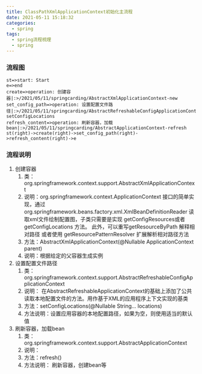 ```yaml
---
title: ClassPathXmlApplicationContext初始化主流程
date: 2021-05-11 15:18:32
categories:
  - spring
tags:
  - spring流程梳理
  - spring
---
```


### 流程图

```flow
st=>start: Start
e=>end
create=>operation: 创建容器|:>/2021/05/11/springcarding/AbstractXmlApplicationContext-new
set_config_path=>operation: 设置配置文件路径|:>/2021/05/11/springcarding/AbstractRefreshableConfigApplicationContext-setConfigLocations
refresh_content=>operation: 刷新容器，加载bean|:>/2021/05/11/springcarding/AbstractApplicationContext-refresh
st(right)->create(right)->set_config_path(right)->refresh_content(right)->e
```

### 流程说明

1. 创建容器
   1. 类：org.springframework.context.support.AbstractXmlApplicationContext
   2. 说明：org.springframework.context.ApplicationContext 接口的简单实现，通过org.springframework.beans.factory.xml.XmlBeanDefinitionReader 读取xml文件绘制配置图，子类只需要是实现 getConfigResources或者 getConfigLocations 方法。 此外，可以重写getResourceByPath 解释相对路径 或者使用 getResourcePatternResolver  扩展解析相对路径方法
   3. 方法：AbstractXmlApplicationContext(@Nullable ApplicationContext parent)
   4. 说明：根据给定的父容器生成实例
2. 设置配置文件路径
   1. 类：org.springframework.context.support.AbstractRefreshableConfigApplicationContext
   2. 说明：
      在AbstractRefreshableApplicationContext的基础上添加了公共读取本地配置文件的方法。用作基于XML的应用程序上下文实现的基类
   3. 方法：setConfigLocations(@Nullable String... locations)
   4. 方法说明：设置应用容器的本地配置路径，如果为空，则使用适当的默认值
3. 刷新容器，加载bean
   1. 类：  org.springframework.context.support.AbstractApplicationContext
   2. 说明：
   3. 方法：refresh()
   4. 方法说明：  刷新容器，创建bean等

